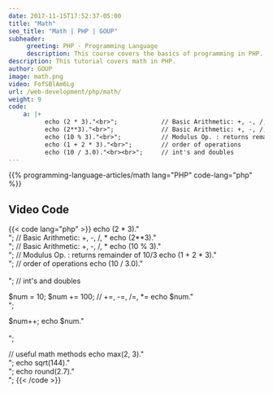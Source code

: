 ```yaml
---
date: 2017-11-15T17:52:37-05:00
title: "Math"
seo_title: "Math | PHP | GOUP"
subheader:
     greeting: PHP - Programming Language
     description: This course covers the basics of programming in PHP. Work your way through the videos/articles and I'll teach you everything you need to know to start your programming journey!
description: This tutorial covers math in PHP.
author: GOUP
image: math.png
video: FofSBlAm6Lg
url: /web-development/php/math/
weight: 9
code:
    a: |+
          echo (2 * 3)."<br>";            // Basic Arithmetic: +, -, /, *
          echo (2**3)."<br>";             // Basic Arithmetic: +, -, /, *
          echo (10 % 3)."<br>";           // Modulus Op. : returns remainder of 10/3
          echo (1 + 2 * 3)."<br>";        // order of operations
          echo (10 / 3.0)."<br><br>";     // int's and doubles
---
```


{{% programming-language-articles/math lang="PHP" code-lang="php" %}}

## Video Code

{{< code lang="php" >}}
echo (2 * 3)."<br>";            // Basic Arithmetic: +, -, /, *
echo (2**3)."<br>";             // Basic Arithmetic: +, -, /, *
echo (10 % 3)."<br>";           // Modulus Op. : returns remainder of 10/3
echo (1 + 2 * 3)."<br>";        // order of operations
echo (10 / 3.0)."<br><br>";     // int's and doubles


$num = 10;
$num += 100;                    // +=, -=, /=, *=
echo $num."<br>";

$num++;
echo $num."<br><br>";

// useful math methods
echo max(2, 3)."<br>";
echo sqrt(144)."<br>";
echo round(2.7)."<br>";
{{< /code >}}